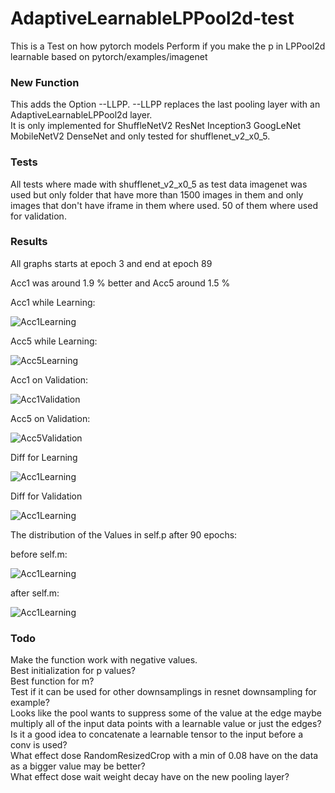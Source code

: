 # AdaptiveLearnableLPPool2d-test
This is a Test on how pytorch models Perform if you make the p in LPPool2d learnable based on pytorch/examples/imagenet

### New Function

This adds the Option --LLPP. --LLPP replaces the last pooling layer with an AdaptiveLearnableLPPool2d layer.\
It is only implemented for ShuffleNetV2 ResNet Inception3 GoogLeNet MobileNetV2 DenseNet and only tested for shufflenet_v2_x0_5.

### Tests

All tests where made with shufflenet_v2_x0_5 as test data imagenet was used but only folder that have more than 1500 images in them and only images that don't have iframe in them where used. 50 of them where used for validation.

### Results

All graphs starts at epoch 3 and end at epoch 89

Acc1 was around 1.9 % better and Acc5 around 1.5 %

Acc1 while Learning:

![Acc1Learning](./LearnAcc1.png)

Acc5 while Learning:

![Acc5Learning](./LearnAcc5.png)

Acc1 on Validation:

![Acc1Validation](./VerAcc1.png)

Acc5 on Validation:

![Acc5Validation](./VerAcc5.png)

Diff for Learning

![Acc1Learning](./DiffLearn.png)

Diff for Validation

![Acc1Learning](./DiffVer.png)

The distribution of the Values in self.p after 90 epochs:

before self.m:

![Acc1Learning](./newPool_EP89.png)

after self.m:

![Acc1Learning](./newPooloverM_EP89.png)


### Todo

Make the function work with negative values.\
Best initialization for p values?\
Best function for m?\
Test if it can be used for other downsamplings in resnet downsampling for example?\
Looks like the pool wants to suppress some of the value at the edge maybe multiply all of the input data points with a learnable value or just the edges?\
Is it a good idea to concatenate a learnable tensor to the input before a conv is used?\
What effect dose RandomResizedCrop with a min of 0.08 have on the data as a bigger value may be better?\
What effect dose wait weight decay have on the new pooling layer?
